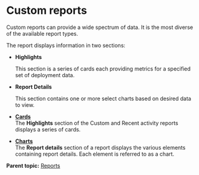 # Custom reports

Custom reports can provide a wide spectrum of data. It is the most diverse of the available report types.

The report displays information in two sections:

-   **Highlights**

    This section is a series of cards each providing metrics for a specified set of deployment data.

-   **Report Details**

    This section contains one or more select charts based on desired data to view.


-   **[Cards](../../com.ibm.insights.doc/topics/c_reports_card.md)**  
The **Highlights** section of the Custom and Recent activity reports displays a series of cards.
-   **[Charts](../../com.ibm.insights.doc/topics/c_reports_charts.md)**  
The **Report details** section of a report displays the various elements containing report details. Each element is referred to as a chart.

**Parent topic:** [Reports](../../com.ibm.uvelocity.doc/topics/c_node_reports.md)

